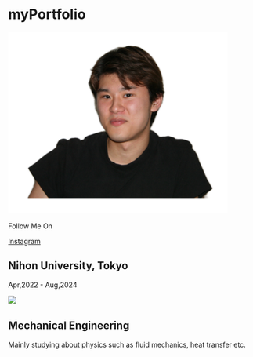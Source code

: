 # myPortfolio

<div class="homeImage">
    <div
        class="container-sm d-flex flex-column"
    >
        <div class="card align-self-center" style="width: 28rem; border: none;">
            <img src="/assets/photos/IMG_0591 (1).PNG" class="card-img-top" alt="...">                              
        </div>
        <div class="card align-self-end" style="border: none;">
            <p>Follow Me On</p>
            <nav>
                <a href="https://www.instagram.com/masahiro_kojima/">Instagram</a>
            </nav>
        </div>
    </div>
</div>

<div class="leftPart d-flex flex-column justify-content-center align-items-center text-center">
                            <div>
                                <h2>Nihon University, Tokyo</h2>
                                <p class="text-muted">Apr,2022 - Aug,2024</p>
                            </div>
                        </div>
                        <div class="centerPart d-flex flex-column justify-content-center align-items-center text-center">
                            <div>
                                <img src="/assets/Frames/orangeBall.svg" class="orangeBall"/>
                            </div>
                        </div>
                        <div class="rightPart d-flex flex-column justify-content-center align-items-center text-center">
                            <div>
                                <h2>Mechanical Engineering</h2>
                                <p class="text-muted">Mainly studying about physics such as fluid mechanics, heat transfer etc.</p>
                            </div>
                        </div>
